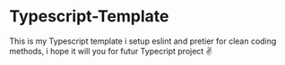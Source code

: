 # Typescript-Template

This is my Typescript template i setup eslint and pretier for clean coding methods,
i hope it will you for futur Typecript project ✌️
